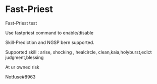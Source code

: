 # Fast-Priest
Fast-Priest test

Use fastpriest command to enable/disable

Skill-Prediction and NGSP bern supported.

Supported skill : arise, shocking , healcircle, clean,kaia,holyburst,edict judgment,blessing

At ur owned risk

Notfuse#8963
